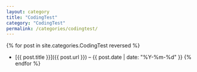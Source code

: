```yaml
---
layout: category
title: "CodingTest"
category: "CodingTest"
permalink: /categories/codingtest/
---
```



{% for post in site.categories.CodingTest reversed %}
- [{{ post.title }}]({{ post.url }}) – {{ post.date | date: "%Y-%m-%d" }}
{% endfor %}